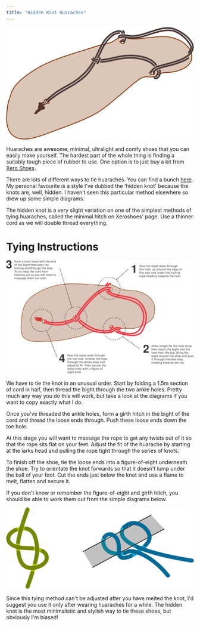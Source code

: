 ```yaml
---
title: "Hidden Knot Huaraches"
---
```


![](diagram-overview.png)

Huaraches are awesome, minimal, ultralight and comfy shoes that you can easily make yourself.
The hardest part of the whole thing is finding a suitably tough piece of rubber to use.
One option is to just buy a kit from [Xero Shoes](https://xeroshoes.com/).

There are lots of different ways to tie huaraches.
You can find a bunch [here](https://xeroshoes.com/tying/).
My personal favourite is a style I've dubbed the 'hidden knot' because the knots are, well, hidden.
I haven't seen this particular method elsewhere so drew up some simple diagrams.

The hidden knot is a very slight variation on one of the simplest methods of tying huaraches, called the minimal hitch on Xeroshoes' page.
Use a thinner cord as we will double thread everything.

# Tying Instructions

![](instructions.png)

We have to tie the knot in an unusual order.
Start by folding a 1.5m section of cord in half, then thread the bight through the two ankle holes.
Pretty much any way you do this will work, but take a look at the diagrams if you want to copy exactly what I do.

Once you've threaded the ankle holes, form a girth hitch in the bight of the cord and thread the loose ends through.
Push these loose ends down the toe hole.

At this stage you will want to massage the rope to get any twists out of it so that the rope sits flat on your feet.
Adjust the fit of the huarache by starting at the larks head and pulling the rope tight through the series of knots.

To finish off the shoe, tie the loose ends into a figure-of-eight underneath the shoe.
Try to orientate the knot forwards so that it doesn't lump under the ball of your foot.
Cut the ends just below the knot and use a flame to melt, flatten and secure it.

If you don't know or remember the figure-of-eight and girth hitch, you should be able to work them out from the simple diagrams below.

![](knots.png)

Since this tying method can't be adjusted after you have melted the knot, I'd suggest you use it only after wearing huaraches for a while.
The hidden knot is the most minimalistic and stylish way to tie these shoes, but obviously I'm biased!
